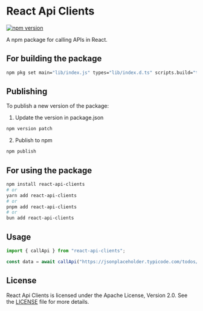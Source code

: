 # React Api Clients

[![npm version](https://img.shields.io/npm/v/react-api-clients.svg)](https://www.npmjs.com/package/react-api-clients)

A npm package for calling APIs in React.

## For building the package

```bash
npm pkg set main="lib/index.js" types="lib/index.d.ts" scripts.build="tsc" scripts.prepare="npm run build"
```

## Publishing

To publish a new version of the package:

1. Update the version in package.json

```bash
npm version patch
```

2. Publish to npm

```bash
npm publish
```

## For using the package

```bash
npm install react-api-clients
# or
yarn add react-api-clients
# or
pnpm add react-api-clients
# or
bun add react-api-clients
```

## Usage

```ts
import { callApi } from "react-api-clients";

const data = await callApi("https://jsonplaceholder.typicode.com/todos/1");
```

## License

React Api Clients is licensed under the Apache License, Version 2.0. See the [LICENSE](./LICENSE) file for more details.